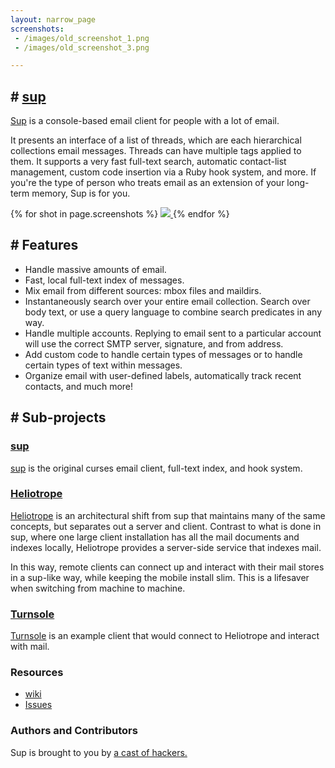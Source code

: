 ```yaml
---
layout: narrow_page
screenshots: 
 - /images/old_screenshot_1.png
 - /images/old_screenshot_3.png

---
```

## # [sup](https://github.com/sup-heliotrope/sup/)
[Sup](https://github.com/sup-heliotrope/sup/) is a console-based email client for people with a lot of email.

It presents an interface of a list of threads, which are each hierarchical collections email messages.
Threads can have multiple tags applied to them.
It supports a very fast full-text search, automatic contact-list management, custom code insertion via a Ruby hook system, and more.
If you're the type of person who treats email as an extension of your long-term memory, Sup is for you.

{% for shot in page.screenshots %}
<a href="{{shot}}">
  <img src="{{shot}}"/>
</a>
{% endfor %}

## # Features
 * Handle massive amounts of email.
 * Fast, local full-text index of messages.
 * Mix email from different sources: mbox files and maildirs.
 * Instantaneously search over your entire email collection. Search over body text, or use a query language to combine search predicates in any way.
 * Handle multiple accounts. Replying to email sent to a particular account will use the correct SMTP server, signature, and from address.
 * Add custom code to handle certain types of messages or to handle certain types of text within messages.
 * Organize email with user-defined labels, automatically track recent contacts, and much more!

## # Sub-projects
### [sup](https://github.com/sup-heliotrope/sup)
[sup](https://github.com/sup-heliotrope/sup) is the original curses email
client, full-text index, and hook system.

### [Heliotrope](https://github.com/sup-heliotrope/heliotrope)
[Heliotrope](https://github.com/sup-heliotrope/heliotrope) is an architectural
shift from sup that maintains many of the same concepts, but separates out a
server and client.
Contrast to what is done in sup, where one large client installation has all
the mail documents and indexes locally, Heliotrope provides a server-side
service that indexes mail.

In this way, remote clients can connect up and interact with their mail stores
in a sup-like way, while keeping the mobile install slim.
This is a lifesaver when switching from machine to machine.

### [Turnsole](https://github.com/sup-heliotrope/turnsole)
[Turnsole](https://github.com/sup-heliotrope/turnsole) is an example client
that would connect to Heliotrope and interact with mail.

### Resources
 * [wiki](https://github.com/sup-heliotrope/sup/wiki)
 * [Issues](https://github.com/sup-heliotrope/sup/issues)

### Authors and Contributors
Sup is brought to you by [a cast of hackers.](https://github.com/sup-heliotrope/sup/wiki/Development:-Administration-and-Team)
